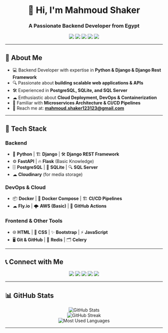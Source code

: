 
<h1 align="center">🚀 Hi, I'm Mahmoud Shaker</h1>
<h3 align="center">A Passionate Backend Developer from Egypt</h3>

<p align="center">
  <img src="https://img.shields.io/badge/Python-3776AB?style=for-the-badge&logo=python&logoColor=white" />
  <img src="https://img.shields.io/badge/Django-092E20?style=for-the-badge&logo=django&logoColor=white" />
  <img src="https://img.shields.io/badge/PostgreSQL-316192?style=for-the-badge&logo=postgresql&logoColor=white" />
  <img src="https://img.shields.io/badge/Docker-2496ED?style=for-the-badge&logo=docker&logoColor=white" />
  <img src="https://img.shields.io/badge/Fly.io-0099FF?style=for-the-badge&logo=flydotio&logoColor=white" />
</p>

---

## 🚀 About Me

- 💻 Backend Developer with expertise in **Python & Django & Django Rest Framework**
- 🔍 Passionate about **building scalable web applications & APIs**
- 🛠 Experienced in **PostgreSQL, SQLite, and SQL Server**
- ☁ Enthusiastic about **Cloud Deployment, DevOps & Containerization**
- 🔧 Familiar with **Microservices Architecture & CI/CD Pipelines**
- 📩 Reach me at: [**mahmoud.shaker123123@gmail.com**](mailto:mahmoud.shaker123123@gmail.com)

---

## 📌 Tech Stack

### **Backend**
- 🐍 **Python** | 🏗️ **Django** | 🛠 **Django REST Framework**
- ⚙️ **FastAPI** | 🔥 **Flask** (Basic Knowledge)
- 🗄 **PostgreSQL** | 💾 **SQLite** | 🔍 **SQL Server**
- ☁ **Cloudinary** (for media storage)

### **DevOps & Cloud**
- 📦 **Docker** | 🐳 **Docker Compose** | 🏗 **CI/CD Pipelines**
- ☁ **Fly.io** | 🌩 **AWS (Basic)** | 🚀 **GitHub Actions**

### **Frontend & Other Tools**
- 🌐 **HTML** | 🎨 **CSS** | ✨ **Bootstrap** | ⚡ **JavaScript**
- 🖥 **Git & GitHub** | 🎯 **Redis** | 🗂 **Celery**

---

## 📞 Connect with Me
<p align="center">
  <a href="https://twitter.com/mahmoud_sh2ker" target="blank"><img src="https://img.shields.io/badge/Twitter-1DA1F2?style=for-the-badge&logo=twitter&logoColor=white" /></a>
  <a href="https://www.linkedin.com/in/mahmoud-shaker-b2198b206/" target="blank"><img src="https://img.shields.io/badge/LinkedIn-0A66C2?style=for-the-badge&logo=linkedin&logoColor=white" /></a>
  <a href="https://fb.com/mahmoud.shaker.583671" target="blank"><img src="https://img.shields.io/badge/Facebook-1877F2?style=for-the-badge&logo=facebook&logoColor=white" /></a>
  <a href="https://instagram.com/mahmoud_shaker889" target="blank"><img src="https://img.shields.io/badge/Instagram-E4405F?style=for-the-badge&logo=instagram&logoColor=white" /></a>
  <a href="https://medium.com/@mahmoud.shaker123123" target="blank"><img src="https://img.shields.io/badge/Medium-12100E?style=for-the-badge&logo=medium&logoColor=white" /></a>
</p>

---

## 📊 GitHub Stats

<p align="center">
  <img src="https://github-readme-stats.vercel.app/api?username=mahmoudshaker123&show_icons=true&theme=radical" alt="GitHub Stats" />
  <br/>
  <img src="https://github-readme-streak-stats.herokuapp.com/?user=mahmoudshaker123&theme=radical" alt="GitHub Streak" />
  <br/>
  <img src="https://github-profile-summary-cards.vercel.app/api/cards/repos-per-language?username=mahmoudshaker123&theme=radical" alt="Most Used Languages" />
</p>

---
